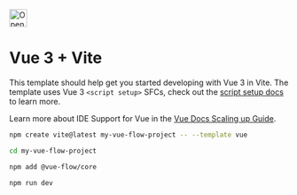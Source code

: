 <a href="https://idx.google.com/import?url=https%3A%2F%2Fgithub.com%2Fsamzhu%2Fmy-vue-flow-project">
  <img
    height="32"
    alt="Open in IDX"
    src="https://cdn.idx.dev/btn/open_light_32.svg">
</a>

# Vue 3 + Vite


This template should help get you started developing with Vue 3 in Vite. The template uses Vue 3 `<script setup>` SFCs, check out the [script setup docs](https://v3.vuejs.org/api/sfc-script-setup.html#sfc-script-setup) to learn more.

Learn more about IDE Support for Vue in the [Vue Docs Scaling up Guide](https://vuejs.org/guide/scaling-up/tooling.html#ide-support).


``` bash
npm create vite@latest my-vue-flow-project -- --template vue

cd my-vue-flow-project

npm add @vue-flow/core

npm run dev
```